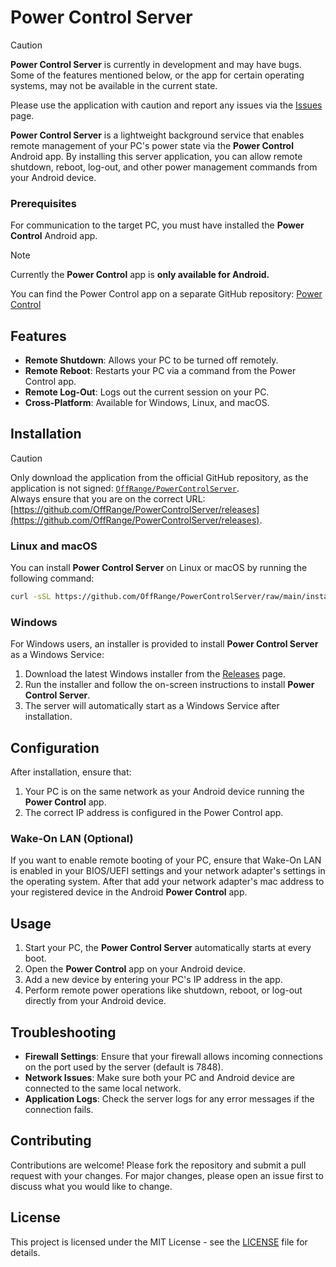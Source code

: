 # Power Control Server

> [!CAUTION]
> **Power Control Server** is currently in development and may have bugs. Some of the features mentioned
> below, or the app for certain operating systems, may not be available in the current state.
>
> Please use the application with caution and report any issues via
> the [Issues](https://github.com/OffRange/PowerControlServer/issues) page.

**Power Control Server** is a lightweight background service that enables remote management of your PC's power state via the **Power Control** Android app. By installing this server application, you can allow remote shutdown, reboot, log-out, and other power management commands from your Android device.

### Prerequisites

For communication to the target PC, you must have installed the **Power Control** Android app. 

> [!NOTE]
> Currently the **Power Control** app is **only available for Android.**

You can find the Power Control app on a separate GitHub
repository: [Power Control](https://github.com/OffRange/PowerControl)

## Features

- **Remote Shutdown**: Allows your PC to be turned off remotely.
- **Remote Reboot**: Restarts your PC via a command from the Power Control app.
- **Remote Log-Out**: Logs out the current session on your PC.
- **Cross-Platform**: Available for Windows, Linux, and macOS.

## Installation

> [!CAUTION]
> Only download the application from the official GitHub repository, as the application is not signed: [`OffRange/PowerControlServer`](https://github.com/OffRange/PowerControlServer).  
> Always ensure that you are on the correct URL: [https://github.com/OffRange/PowerControlServer/releases](https://github.com/OffRange/PowerControlServer/releases).

### Linux and macOS

You can install **Power Control Server** on Linux or macOS by running the following command:

```bash
curl -sSL https://github.com/OffRange/PowerControlServer/raw/main/install.sh | bash
```

### Windows

For Windows users, an installer is provided to install **Power Control Server** as a Windows Service:

1. Download the latest Windows installer from the [Releases](https://github.com/OffRange/PowerControlServer/releases) page.
2. Run the installer and follow the on-screen instructions to install **Power Control Server**.
3. The server will automatically start as a Windows Service after installation.

## Configuration

After installation, ensure that:

1. Your PC is on the same network as your Android device running the **Power Control** app.
2. The correct IP address is configured in the Power Control app.

### Wake-On LAN (Optional)

If you want to enable remote booting of your PC, ensure that Wake-On LAN is enabled in your BIOS/UEFI settings and your network adapter's settings in the operating system. After that add your network adapter's mac address to your registered device in the Android **Power Control** app.

## Usage

1. Start your PC, the **Power Control Server** automatically starts at every boot.
2. Open the **Power Control** app on your Android device.
3. Add a new device by entering your PC's IP address in the app.
4. Perform remote power operations like shutdown, reboot, or log-out directly from your Android device.

## Troubleshooting

- **Firewall Settings**: Ensure that your firewall allows incoming connections on the port used by the server (default is 7848).
- **Network Issues**: Make sure both your PC and Android device are connected to the same local network.
- **Application Logs**: Check the server logs for any error messages if the connection fails.

## Contributing

Contributions are welcome! Please fork the repository and submit a pull request with your changes. For major changes, please open an issue first to discuss what you would like to change.

## License

This project is licensed under the MIT License - see the [LICENSE](LICENSE) file for details.
